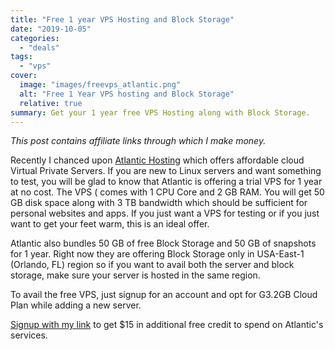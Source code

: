 ```yaml
---
title: "Free 1 year VPS Hosting and Block Storage"
date: "2019-10-05"
categories: 
  - "deals"
tags: 
  - "vps"
cover:
  image: "images/freevps_atlantic.png"
  alt: "Free 1 Year VPS hosting and Block Storage"
  relative: true
summary: Get your 1 year free VPS Hosting along with Block Storage.
---
```


*This post contains affiliate links through which I make money.*

Recently I chanced upon [Atlantic Hosting](https://cloud.atlantic.net/r/d93mkn1q) which offers affordable cloud Virtual Private Servers. If you are new to Linux servers and want something to test, you will be glad to know that Atlantic is offering a trial VPS for 1 year at no cost. The VPS ( comes with 1 CPU Core and 2 GB RAM. You will get 50 GB disk space along with 3 TB bandwidth which should be sufficient for personal websites and apps. If you just want a VPS for testing or if you just want to get your feet warm, this is an ideal offer.

Atlantic also bundles 50 GB of free Block Storage and 50 GB of snapshots for 1 year. Right now they are offering Block Storage only in USA-East-1 (Orlando, FL) region so if you want to avail both the server and block storage, make sure your server is hosted in the same region.

To avail the free VPS, just signup for an account and opt for G3.2GB Cloud Plan while adding a new server.

[Signup with my link](https://cloud.atlantic.net/r/d93mkn1q) to get $15 in additional free credit to spend on Atlantic's services.
